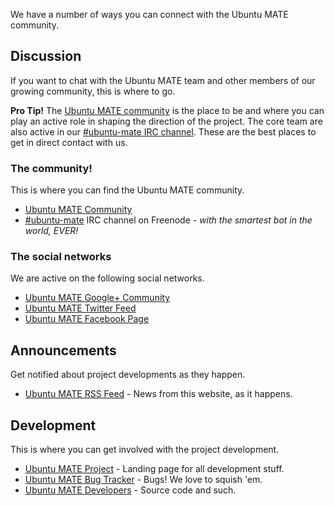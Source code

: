 <!-- 
.. title: Community
.. slug: community
.. date: 2014-06-10 23:01:09 UTC
.. tags: Ubuntu,MATE,community,Google+,Twitter,Launchpad
.. link: 
.. description: 
.. type: text
-->

We have a number of ways you can connect with the Ubuntu MATE community.

## Discussion

If you want to chat with the Ubuntu MATE team and other members of our
growing community, this is where to go.

<div class="bs-component">
    <div class="alert alert-info">
        <strong>Pro Tip!</strong> The <a href="https://ubuntu-mate.community">Ubuntu MATE community</a> is the place to be and where you can play an active role in shaping the direction of the project. The core team are also active in our <a href="/irc/">#ubuntu-mate IRC channel</a>. These are the best places to get in direct contact with us.
    </div>
</div>

### The community!

This is where you can find the Ubuntu MATE community.

  * [Ubuntu MATE Community](https://ubuntu-mate.community/)
  * [#ubuntu-mate](/irc/) IRC channel on Freenode - *with the smartest bot in the world, EVER!*

### The social networks

We are active on the following social networks.

  * [Ubuntu MATE Google+ Community](https://plus.google.com/communities/108331279007926658904)
  * [Ubuntu MATE Twitter Feed](https://twitter.com/ubuntu_mate)
  * [Ubuntu MATE Facebook Page](https://www.facebook.com/UbuntuMATEedition/)

## Announcements

Get notified about project developments as they happen.

  * [Ubuntu MATE RSS Feed](http://ubuntu-mate.net/rss.xml) - News from this website, as it happens.

## Development

This is where you can get involved with the project development.

  * [Ubuntu MATE Project](https://launchpad.net/ubuntu-mate) - Landing page for all development stuff.
  * [Ubuntu MATE Bug Tracker](https://bugs.launchpad.net/ubuntu-mate) - Bugs! We love to squish 'em.
  * [Ubuntu MATE Developers](https://launchpad.net/~ubuntu-mate-dev) - Source code and such.
